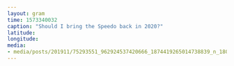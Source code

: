 ```yaml
---
layout: gram
time: 1573340032
caption: "Should I bring the Speedo back in 2020?"
latitude: 
longitude: 
media:
- media/posts/201911/75293551_962924537420666_1874419265014738839_n_18086215318121981.jpg
---
```

